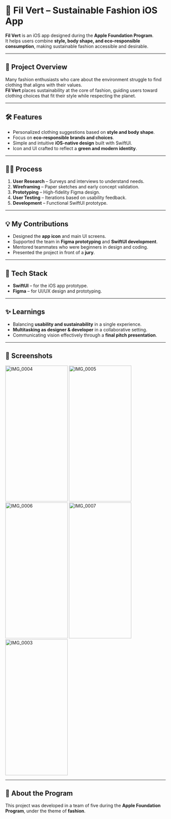 # 🌱 Fil Vert – Sustainable Fashion iOS App

**Fil Vert** is an iOS app designed during the **Apple Foundation Program**.  
It helps users combine **style, body shape, and eco-responsible consumption**, making sustainable fashion accessible and desirable.  

---

## 📖 Project Overview
Many fashion enthusiasts who care about the environment struggle to find clothing that aligns with their values.  
**Fil Vert** places sustainability at the core of fashion, guiding users toward clothing choices that fit their style while respecting the planet.  

---

## 🛠️ Features
- Personalized clothing suggestions based on **style and body shape**.  
- Focus on **eco-responsible brands and choices**.  
- Simple and intuitive **iOS-native design** built with SwiftUI.  
- Icon and UI crafted to reflect a **green and modern identity**.  

---

## 👩‍💻 Process
1. **User Research** – Surveys and interviews to understand needs.  
2. **Wireframing** – Paper sketches and early concept validation.  
3. **Prototyping** – High-fidelity Figma design.
4. **User Testing** – Iterations based on usability feedback. 
5. **Development** – Functional SwiftUI prototype.  

---

## 💡 My Contributions
- Designed the **app icon** and main UI screens.  
- Supported the team in **Figma prototyping** and **SwiftUI development**.  
- Mentored teammates who were beginners in design and coding.  
- Presented the project in front of a **jury**.  

---

## 🚀 Tech Stack
- **SwiftUI** – for the iOS app prototype.  
- **Figma** – for UI/UX design and prototyping.  

---

## ✨ Learnings
- Balancing **usability and sustainability** in a single experience.  
- **Multitasking as designer & developer** in a collaborative setting.  
- Communicating vision effectively through a **final pitch presentation**.  

---

## 📸 Screenshots

<img width="196,6667" height="426" alt="IMG_0004" src="https://github.com/user-attachments/assets/aa356504-b4e1-46db-bfbb-69e61bd3da15" />
<img width="196,6667" height="426" alt="IMG_0005" src="https://github.com/user-attachments/assets/5217c93d-0f22-4a5b-a386-fe191388a97e" />
<img width="196,6667" height="426" alt="IMG_0006" src="https://github.com/user-attachments/assets/cba59d7d-651c-4426-9c6b-cf70ffdc29df" />
<img width="196,6667" height="426" alt="IMG_0007" src="https://github.com/user-attachments/assets/4156ffbf-b4f6-4eea-a916-376f7218a03a" />
<img width="196,6667" height="426" alt="IMG_0003" src="https://github.com/user-attachments/assets/1525445f-028e-4f63-8a9e-8b8f840e18a3" />

---

## 📌 About the Program
This project was developed in a team of five during the **Apple Foundation Program**, under the theme of **fashion**.  
